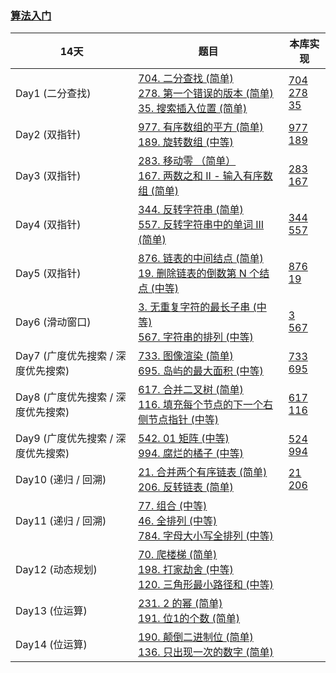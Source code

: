### [算法入门](https://leetcode-cn.com/study-plan/algorithms/?progress=55sqy0t)

| 14天                               | 题目                                                         | 本库实现                                                     |
| ---------------------------------- | ------------------------------------------------------------ | ------------------------------------------------------------ |
| Day1 (二分查找)                    | [704. 二分查找 (简单) ](https://leetcode-cn.com/problems/binary-search/)<br />[278. 第一个错误的版本 (简单)](https://leetcode-cn.com/problems/first-bad-version/)<br />[35. 搜索插入位置 (简单)](https://leetcode-cn.com/problems/search-insert-position/) | [704](https://git.io/JETC2)<br />[278](https://git.io/JETC6)<br />[35](https://git.io/JETC1) |
| Day2 (双指针)                      | [977. 有序数组的平方 (简单)](https://leetcode-cn.com/problems/squares-of-a-sorted-array/)<br />[189. 旋转数组 (中等)](https://leetcode-cn.com/problems/rotate-array/) | [977](https://git.io/JuVzd)<br />[189](https://git.io/JuVgv) |
| Day3 (双指针)                      | [283. 移动零 （简单）](https://leetcode-cn.com/problems/move-zeroes/) <br />[167. 两数之和 II - 输入有序数组 (简单)](https://leetcode-cn.com/problems/two-sum-ii-input-array-is-sorted/) | [283](https://git.io/JuPiM)<br />[167](https://git.io/JuPih) |
| Day4 (双指针)                      | [344. 反转字符串 (简单)](https://leetcode-cn.com/problems/reverse-string/) <br />[557. 反转字符串中的单词 III (简单)](https://leetcode-cn.com/problems/reverse-words-in-a-string-iii/) | [344](https://github.com/devshiye/Leetcode-Swift/blob/main/Leetcode-Swift/LeetCode%E5%AE%98%E6%96%B9%E5%AD%A6%E4%B9%A0%E8%AE%A1%E5%88%92/20%E5%A4%A9%E3%80%8C%E7%AE%97%E6%B3%95%E3%80%8D%E5%88%B7%E9%A2%98%E8%AE%A1%E5%88%92/%E7%AE%97%E6%B3%95%E5%85%A5%E9%97%A8/08_344-Day20Plan.swift)<br />[557](https://github.com/devshiye/Leetcode-Swift/blob/main/Leetcode-Swift/LeetCode%E5%AE%98%E6%96%B9%E5%AD%A6%E4%B9%A0%E8%AE%A1%E5%88%92/20%E5%A4%A9%E3%80%8C%E7%AE%97%E6%B3%95%E3%80%8D%E5%88%B7%E9%A2%98%E8%AE%A1%E5%88%92/%E7%AE%97%E6%B3%95%E5%85%A5%E9%97%A8/09_557_Day20Plan.swift) |
| Day5 (双指针)                      | [876. 链表的中间结点 (简单)](https://leetcode-cn.com/problems/middle-of-the-linked-list/) <br />[19. 删除链表的倒数第 N 个结点 (中等)](https://leetcode-cn.com/problems/remove-nth-node-from-end-of-list/) | [876](https://github.com/devshiye/Leetcode-Swift/blob/main/Leetcode-Swift/LeetCode%E5%AE%98%E6%96%B9%E5%AD%A6%E4%B9%A0%E8%AE%A1%E5%88%92/20%E5%A4%A9%E3%80%8C%E7%AE%97%E6%B3%95%E3%80%8D%E5%88%B7%E9%A2%98%E8%AE%A1%E5%88%92/%E7%AE%97%E6%B3%95%E5%85%A5%E9%97%A8/10_876_Day20Plan.swift)<br />[19](https://github.com/devshiye/Leetcode-Swift/blob/main/Leetcode-Swift/LeetCode%E5%AE%98%E6%96%B9%E5%AD%A6%E4%B9%A0%E8%AE%A1%E5%88%92/20%E5%A4%A9%E3%80%8C%E7%AE%97%E6%B3%95%E3%80%8D%E5%88%B7%E9%A2%98%E8%AE%A1%E5%88%92/%E7%AE%97%E6%B3%95%E5%85%A5%E9%97%A8/11_19_Day20Plan.swift) |
| Day6 (滑动窗口)                    | [3. 无重复字符的最长子串 (中等)](https://leetcode-cn.com/problems/longest-substring-without-repeating-characters/) <br />[567. 字符串的排列 (中等)](https://leetcode-cn.com/problems/permutation-in-string/) | [3](https://github.com/devshiye/Leetcode-Swift/blob/main/Leetcode-Swift/LeetCode%E5%AE%98%E6%96%B9%E5%AD%A6%E4%B9%A0%E8%AE%A1%E5%88%92/20%E5%A4%A9%E3%80%8C%E7%AE%97%E6%B3%95%E3%80%8D%E5%88%B7%E9%A2%98%E8%AE%A1%E5%88%92/%E7%AE%97%E6%B3%95%E5%85%A5%E9%97%A8/12_3_Day20Plan.swift)<br />[567](https://github.com/devshiye/Leetcode-Swift/blob/main/Leetcode-Swift/LeetCode%E5%AE%98%E6%96%B9%E5%AD%A6%E4%B9%A0%E8%AE%A1%E5%88%92/20%E5%A4%A9%E3%80%8C%E7%AE%97%E6%B3%95%E3%80%8D%E5%88%B7%E9%A2%98%E8%AE%A1%E5%88%92/%E7%AE%97%E6%B3%95%E5%85%A5%E9%97%A8/13_567_Day20Plan.swift) |
| Day7 (广度优先搜索 / 深度优先搜索) | [733. 图像渲染 (简单)](https://leetcode-cn.com/problems/flood-fill/) <br />[695. 岛屿的最大面积 (中等)](https://leetcode-cn.com/problems/max-area-of-island/) | [733](https://github.com/devshiye/Leetcode-Swift/blob/main/Leetcode-Swift/LeetCode%E5%AE%98%E6%96%B9%E5%AD%A6%E4%B9%A0%E8%AE%A1%E5%88%92/20%E5%A4%A9%E3%80%8C%E7%AE%97%E6%B3%95%E3%80%8D%E5%88%B7%E9%A2%98%E8%AE%A1%E5%88%92/%E7%AE%97%E6%B3%95%E5%85%A5%E9%97%A8/14_733_Day20Plan.swift)<br />[695](https://github.com/devshiye/Leetcode-Swift/blob/main/Leetcode-Swift/LeetCode%E5%AE%98%E6%96%B9%E5%AD%A6%E4%B9%A0%E8%AE%A1%E5%88%92/20%E5%A4%A9%E3%80%8C%E7%AE%97%E6%B3%95%E3%80%8D%E5%88%B7%E9%A2%98%E8%AE%A1%E5%88%92/%E7%AE%97%E6%B3%95%E5%85%A5%E9%97%A8/15_695_Day20Plan.swift) |
| Day8 (广度优先搜索 / 深度优先搜索) | [617. 合并二叉树 (简单)](https://leetcode-cn.com/problems/merge-two-binary-trees/) <br />[116. 填充每个节点的下一个右侧节点指针 (中等)](https://leetcode-cn.com/problems/populating-next-right-pointers-in-each-node/) | [617](https://github.com/devshiye/Leetcode-Swift/blob/main/Leetcode-Swift/LeetCode%E5%AE%98%E6%96%B9%E5%AD%A6%E4%B9%A0%E8%AE%A1%E5%88%92/20%E5%A4%A9%E3%80%8C%E7%AE%97%E6%B3%95%E3%80%8D%E5%88%B7%E9%A2%98%E8%AE%A1%E5%88%92/%E7%AE%97%E6%B3%95%E5%85%A5%E9%97%A8/16_617_Day20Plan.swift)<br />[116](https://github.com/devshiye/Leetcode-Swift/blob/main/Leetcode-Swift/LeetCode%E5%AE%98%E6%96%B9%E5%AD%A6%E4%B9%A0%E8%AE%A1%E5%88%92/20%E5%A4%A9%E3%80%8C%E7%AE%97%E6%B3%95%E3%80%8D%E5%88%B7%E9%A2%98%E8%AE%A1%E5%88%92/%E7%AE%97%E6%B3%95%E5%85%A5%E9%97%A8/17_116_Day20Plan.swift) |
| Day9 (广度优先搜索 / 深度优先搜索) | [542. 01 矩阵 (中等)](https://leetcode-cn.com/problems/01-matrix/) <br />[994. 腐烂的橘子 (中等)](https://leetcode-cn.com/problems/rotting-oranges/) | [524](https://github.com/devshiye/Leetcode-Swift/blob/main/Leetcode-Swift/LeetCode%E5%AE%98%E6%96%B9%E5%AD%A6%E4%B9%A0%E8%AE%A1%E5%88%92/20%E5%A4%A9%E3%80%8C%E7%AE%97%E6%B3%95%E3%80%8D%E5%88%B7%E9%A2%98%E8%AE%A1%E5%88%92/%E7%AE%97%E6%B3%95%E5%85%A5%E9%97%A8/18_542_Day20Plan.swift)<br />[994](https://github.com/devshiye/Leetcode-Swift/blob/main/Leetcode-Swift/LeetCode%E5%AE%98%E6%96%B9%E5%AD%A6%E4%B9%A0%E8%AE%A1%E5%88%92/20%E5%A4%A9%E3%80%8C%E7%AE%97%E6%B3%95%E3%80%8D%E5%88%B7%E9%A2%98%E8%AE%A1%E5%88%92/%E7%AE%97%E6%B3%95%E5%85%A5%E9%97%A8/19_994_Day20Plan.swift) |
| Day10 (递归 / 回溯)                | [21. 合并两个有序链表 (简单)](https://leetcode-cn.com/problems/merge-two-sorted-lists/)<br />[206. 反转链表 (简单)](https://leetcode-cn.com/problems/reverse-linked-list/) | [21](https://github.com/devshiye/Leetcode-Swift/blob/main/Leetcode-Swift/LeetCode%E5%AE%98%E6%96%B9%E5%AD%A6%E4%B9%A0%E8%AE%A1%E5%88%92/20%E5%A4%A9%E3%80%8C%E7%AE%97%E6%B3%95%E3%80%8D%E5%88%B7%E9%A2%98%E8%AE%A1%E5%88%92/%E7%AE%97%E6%B3%95%E5%85%A5%E9%97%A8/20_21_Day20Plan.swift)<br />[206](https://github.com/devshiye/Leetcode-Swift/blob/main/Leetcode-Swift/LeetCode%E5%AE%98%E6%96%B9%E5%AD%A6%E4%B9%A0%E8%AE%A1%E5%88%92/20%E5%A4%A9%E3%80%8C%E7%AE%97%E6%B3%95%E3%80%8D%E5%88%B7%E9%A2%98%E8%AE%A1%E5%88%92/%E7%AE%97%E6%B3%95%E5%85%A5%E9%97%A8/21_206_Day20Plan.swift) |
| Day11 (递归 / 回溯)                | [77. 组合 (中等)](https://leetcode-cn.com/problems/combinations/)<br />[46. 全排列 (中等)](https://leetcode-cn.com/problems/permutations/) <br />[784. 字母大小写全排列 (中等)](https://leetcode-cn.com/problems/letter-case-permutation/) |                                                              |
| Day12 (动态规划)                   | [70. 爬楼梯 (简单)](https://leetcode-cn.com/problems/climbing-stairs/) <br />[198. 打家劫舍 (中等)](https://leetcode-cn.com/problems/house-robber/) <br />[120. 三角形最小路径和 (中等)](https://leetcode-cn.com/problems/triangle/) |                                                              |
| Day13 (位运算)                     | [231. 2 的幂 (简单)](https://leetcode-cn.com/problems/power-of-two/) <br />[191. 位1的个数 (简单)](https://leetcode-cn.com/problems/number-of-1-bits/) |                                                              |
| Day14 (位运算)                     | [190. 颠倒二进制位 (简单)](https://leetcode-cn.com/problems/reverse-bits/) <br />[136. 只出现一次的数字 (简单)](https://leetcode-cn.com/problems/single-number/) |    